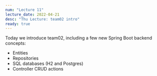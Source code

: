 ```yaml
---
num: "Lecture 11"
lecture_date: 2022-04-21
desc: "Thu Lecture: team02 intro"
ready: true
---
```


Today we introduce team02, including a few new Spring Boot backend concepts:

* Entities
* Repositories
* SQL databases (H2 and Postgres)
* Controller CRUD actions

